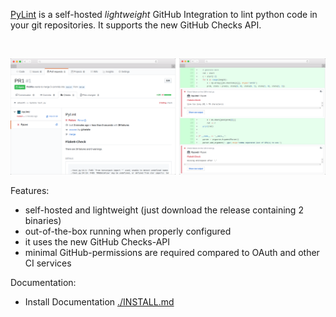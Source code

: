 [PyLint](https://github.com/PatWie/pylint) is a self-hosted *lightweight* GitHub Integration to lint python code in your git repositories. It supports the new GitHub Checks API.

<br/>

<p align="center">
  <img src=".github/pylint-screen.png" style="max-width:100%;" />
</p>


Features:

* self-hosted and lightweight (just download the release containing 2 binaries)
* out-of-the-box running when properly configured
* it uses the new GitHub Checks-API
* minimal GitHub-permissions are required compared to OAuth and other CI services

Documentation:

* Install Documentation [./INSTALL.md](./INSTALL.md)
